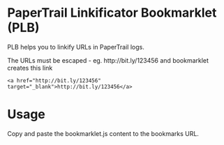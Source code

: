 # PaperTrail Linkificator Bookmarklet (PLB)

PLB helps you to linkify URLs in PaperTrail logs.

The URLs must be escaped - eg. http:\/\/bit.ly\/123456 and bookmarklet creates this link

	<a href="http://bit.ly/123456" target="_blank">http://bit.ly/123456</a>

# Usage

Copy and paste the bookmarklet.js content to the bookmarks URL.